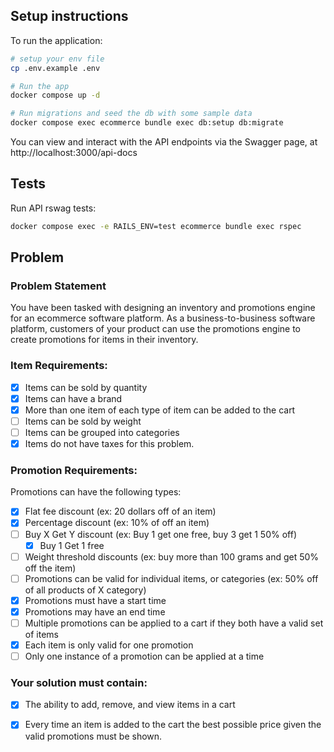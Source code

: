 ## Setup instructions

To run the application:

```sh
# setup your env file
cp .env.example .env

# Run the app
docker compose up -d

# Run migrations and seed the db with some sample data
docker compose exec ecommerce bundle exec db:setup db:migrate
```

You can view and interact with the API endpoints via the Swagger page, at http://localhost:3000/api-docs

## Tests

Run API rswag tests:

```sh
docker compose exec -e RAILS_ENV=test ecommerce bundle exec rspec
```


## Problem

### Problem Statement
You have been tasked with designing an inventory and promotions engine for an ecommerce software platform. As a business-to-business software platform, customers of your product can use the promotions engine to create promotions for items in their inventory.

### Item Requirements:
- [x] Items can be sold by quantity
- [x] Items can have a brand
- [x] More than one item of each type of item can be added to the cart
- [ ] Items can be sold by weight
- [ ] Items can be grouped into categories
- [x] Items do not have taxes for this problem.

### Promotion Requirements:

Promotions can have the following types:
- [x] Flat fee discount (ex: 20 dollars off of an item)
- [x] Percentage discount (ex: 10% of off an item)
- [ ] Buy X Get Y discount (ex: Buy 1 get one free, buy 3 get 1 50% off)
  - [x] Buy 1 Get 1 free
- [ ] Weight threshold discounts (ex: buy more than 100 grams and get 50% off the item)
- [ ] Promotions can be valid for individual items, or categories (ex: 50% off of all products of X category)
- [x] Promotions must have a start time
- [x] Promotions may have an end time
- [ ] Multiple promotions can be applied to a cart if they both have a valid set of items
- [x] Each item is only valid for one promotion
- [ ] Only one instance of a promotion can be applied at a time

### Your solution must contain:
- [x] The ability to add, remove, and view items in a cart
- [x] Every time an item is added to the cart the best possible price given the valid promotions must be shown.

